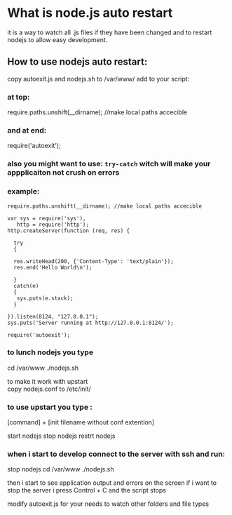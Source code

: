 # What is node.js auto restart 
 
it is a way to watch all .js files if they have been changed and to restart nodejs
to allow easy development.

## How to use nodejs auto restart:
 
copy autoexit.js and nodejs.sh to /var/www/
add to your script:

### at top: 
require.paths.unshift(__dirname); //make local paths accecible

### and at end:
require('autoexit');


### also you might want to use: `try-catch` witch will make your appplicaiton not crush on errors


### example:

    require.paths.unshift(__dirname); //make local paths accecible

    var sys = require('sys'),
       http = require('http');
    http.createServer(function (req, res) {
    
      try
      {
    
      res.writeHead(200, {'Content-Type': 'text/plain'});
      res.end('Hello World\n');
      
      }
      catch(e)
      {
       sys.puts(e.stack);
      }
      
    }).listen(8124, "127.0.0.1");
    sys.puts('Server running at http://127.0.0.1:8124/');
    
    require('autoexit');


### to lunch nodejs you type
cd /var/www
./nodejs.sh

to make it work with upstart  
copy nodejs.conf to /etc/init/

### to use upstart you type :
[command] + [init filename without conf extention]

start nodejs 
stop nodejs
restrt nodejs

### when i start to develop connect to the server with ssh and run:

stop nodejs
cd /var/www
./nodejs.sh


then i start to see application output and errors on the screen
if i want to stop the server i press Control + C
and the script stops

modify autoexit.js for your needs to watch other folders and file types